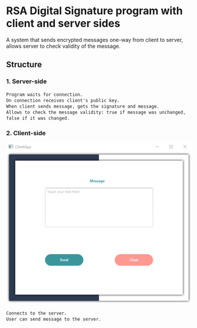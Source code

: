 # RSA Digital Signature program with client and server sides

A system that sends encrypted messages one-way from client to server, allows server to check validity of the message.

## Structure
### 1. Server-side    
    Program waits for connection.
    On connection receives client's public key.
    When client sends message, gets the signature and message.
    Allows to check the message validity: true if message was unchanged, false if it was changed.
    
### 2. Client-side
![client-side view](img/client.png)

    Connects to the server.
    User can send message to the server.
    
